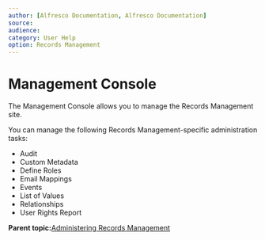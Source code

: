 ```yaml
---
author: [Alfresco Documentation, Alfresco Documentation]
source: 
audience: 
category: User Help
option: Records Management
---
```


# Management Console

The Management Console allows you to manage the Records Management site.

You can manage the following Records Management-specific administration tasks:

-   Audit
-   Custom Metadata
-   Define Roles
-   Email Mappings
-   Events
-   List of Values
-   Relationships
-   User Rights Report

**Parent topic:**[Administering Records Management](../concepts/rm-admin-intro.md)

